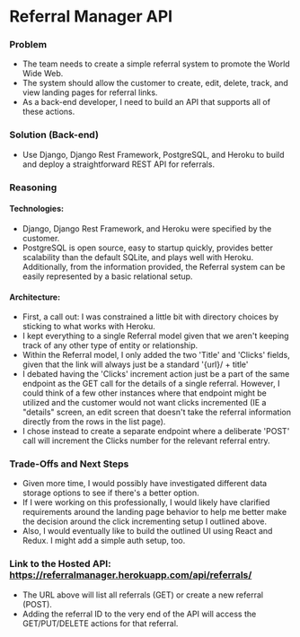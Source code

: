 # Referral Manager API

### Problem

-	The team needs to create a simple referral system to promote the World Wide Web. 
-	The system should allow the customer to create, edit, delete, track, and view landing pages for referral links.
-	As a back-end developer, I need to build an API that supports all of these actions. 

### Solution (Back-end)

-	Use Django, Django Rest Framework, PostgreSQL, and Heroku to build and deploy a straightforward REST API for referrals. 

### Reasoning

#### Technologies: 

-	Django, Django Rest Framework, and Heroku were specified by the customer. 
-	PostgreSQL is open source, easy to startup quickly, provides better scalability than the default SQLite, and plays well with Heroku. Additionally, from the information provided, the Referral system can be easily represented by a basic relational setup. 

#### Architecture:

-	First, a call out: I was constrained a little bit with directory choices by sticking to what works with Heroku. 
-	I kept everything to a single Referral model given that we aren't keeping track of any other type of entity or relationship. 
-	Within the Referral model, I only added the two 'Title' and 'Clicks' fields, given that the link will always just be a standard '{url}/ + title'
- 	I debated having the 'Clicks' increment action just be a part of the same endpoint as the GET call for the details of a single referral. However, I could think of a few other instances where that endpoint might be utilized and the customer would not want clicks incremented (IE a "details" screen, an edit screen that doesn't take the referral information directly from the rows in the list page). 
-	I chose instead to create a separate endpoint where a deliberate 'POST' call will increment the Clicks number for the relevant referral entry. 

### Trade-Offs and Next Steps

-	Given more time, I would possibly have investigated different data storage options to see if there's a better option. 
-	If I were working on this professionally, I would likely have clarified requirements around the landing page behavior to help me better make the decision around the click incrementing setup I outlined above. 
-	Also, I would eventually like to build the outlined UI using React and Redux. I might add a simple auth setup, too. 

### Link to the Hosted API: https://referralmanager.herokuapp.com/api/referrals/

- The URL above will list all referrals (GET) or create a new referral (POST). 
- Adding the referral ID to the very end of the API will access the GET/PUT/DELETE actions for that referral. 


